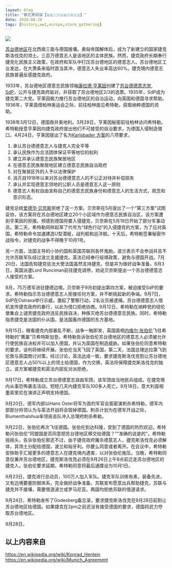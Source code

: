 ```yaml
---
layout: blog
title: "慕尼黑阴谋【🇩🇪🇮🇹🇬🇧🇫🇷🇨🇿】"
date: 2020-08-20
tags: [history,ww2,europe,storm_gathering]
---
```



![](../../../assets/images/ww2/800px-Münchner_abkommen5_en.svg.png)

[苏台德地区](https://en.wikipedia.org/wiki/Sudetenland)在北西南三面与德国接壤。奥匈帝国解体后，成为了新建立的国家捷克斯洛伐克的领土。三百万德意志人是该地区的主体民族。然而，捷克政府长期奉行捷克化民族主义政策，在政府和军队中打压苏台德地区的德意志人。苏台德地区工业发达，在大萧条来临时首当其冲，德意志人失业率高达60%。捷克境内德意志民族普遍反感捷克政府。

1933年，苏台德地区德意志民族领袖[康拉德·亨莱因](https://en.wikipedia.org/wiki/Konrad_Henlein)创建了[苏台德德意志党, SdP](https://en.wikipedia.org/wiki/Sudeten_German_Party)，公开与捷克政府敌对，并获取了苏台德地区2/3的选票。1935年，SdP成为捷克第二大党。亨莱因极力推行苏台德地区的自治运动，向英国和德国寻求帮助。1936年，亨莱茵借柏林奥运会之际，前往柏林面见希特勒，获取纳粹德国的资助。

1938年3月12日，德国吞并奥地利。3月28日，亨莱因秘密前往柏林访问希特勒。希特勒授意亨莱因向捷克政府提出他们不可接受的自治要求，为德国入侵制造借口。4月24日，亨莱因提出了名为[Karlsbader 方案](https://en.wikipedia.org/wiki/Karlsbader_Programm)的八项要求，
1. 承认苏台德德意志人与捷克人完全平等
1. 承认民族作为合法团体保证平等地位的权利
1. 建立并承认德意志民族聚居地区
1. 在德意志民族聚居地区建立德意志民族自治政府
1. 对在聚居区外的人予以法律保护
1. 消灭自1918年以来对苏台德德意志人的不公正对待并补偿损失
1. 承认并实现德意志领地的公职人员是德意志人这一原则
1. 德意志人有权自由宣称自己的德意志民族身份和德意志人的生活方式，观念和意识形态。

捷克总统[爱德华·贝奈斯](https://en.wikipedia.org/wiki/Edvard_Bene%C5%A1)拒绝了这一方案。贝奈斯在5月提出了一个“第三方案”试图妥协，该方案将在苏台德地区建立20个小区域作为德意志民族自治区，该方案遭到亨莱因的拒接。预感到德国将要入侵捷克，贝奈斯在5月19日开始了部分军事动员。第二天，希特勒同样起草了代号为“绿色行动”的入侵捷克的方案，为了应对英国，希特勒命令加速建造U型潜艇，战列舰和巡洋舰。十天后，希特勒签署秘密作战指令，对捷克的战争不得晚于10月1号。

另一方面，法国主导的小协约国和英国苏联则各怀鬼胎。波兰表示不会参战并且不允许苏联军队经过波兰支援捷克。英法已经奉行绥靖政策，避免与德国开战。7月20日，法国告知捷克驻法大使法国虽然支持捷克，但是并为做好战争准备。8月3日，英国派遣Lord Runciman前往捷克调停，劝说贝奈斯提出一个苏台德德意志人接受的方案。

8月，75万德军进驻捷德边境。贝奈斯于9月初提出第四方案，被迫接受SdP的要求。希特勒指示苏台德德意志人拒接任何方案，并不断挑起新的争端。9月7日，SdP在Ostrava举行示威，激起了警察行动，2名议员被逮捕。苏台德德意志人借机宣传捷克政府的暴行，以此为借口拒绝协商。9月12日，希特勒在纳粹党的纽伦堡集会上谴责捷克政府违反民族自决，种族灭绝苏台德德意志民族。同时，希特勒指责捷克是法国的仆从国，是法国轰炸德国的东方基地。

9月15日，眼看捷克内部暴乱不断，战争一触即发，英国首相[内维尔·张伯伦](https://en.wikipedia.org/wiki/Neville_Chamberlain)飞往希特勒的“鹰巢”贝希特斯加登。希特勒告诉张伯伦苏台德地区的德意志人必须被允许行使民族自决权并可以加入德国，并认为英国在制造威胁。如果张伯伦同意希特勒的要求，谈判将继续开展。张伯伦当天飞回了英国，第二天，法国总理达拉第飞到伦敦与英国商讨对策。经过讨论，英法达成一致，要求捷克斯洛伐克割让苏台德地区德意志人占50%以上的领土给德国，作为交换，英法将保障捷克斯洛伐克的独立。该方案被捷克和英法内部反对派拒绝。

9月17日，希特勒成立苏台德德意志自由军团，该军团由当地民兵组成，在捷克境内从事恐怖袭击活动。短短几天内捷克军队100多人死亡。9月18日，意大利首相墨索里尼在演讲正声明支持德国。

9月20日，德军内部以Hans Oster将军为首的军官会面密谋刺杀希特勒，德军内部部分将领认为与英法开战将会毁掉德国。刺杀计划为在德军开战之际，Blumenthalshua率领突击队冲入总理府刺杀希勒。

9月22日，张伯伦再次飞往德国。张伯伦到达科隆，受到了德国的热烈欢迎。希特勒问张伯伦“同盟国是否同意把苏台德地区移交给德国？”“准确的说是的”。希特勒摇摇头，告诉张伯伦那还不过，由于捷克政府屠杀德意志人，捷克斯洛伐克必须解体，其领土分配给德国，波兰和匈牙利。你要么同意或者离开。在会议中，希特勒安排助手汇报更多的德意志人在捷克境内遇害，以对张伯伦施压。当晚，希特勒同意仅兼并苏台德地区，捷克斯洛伐克必须在9月26日上午8点前迁走苏台德地区的捷克人。张伯伦要求延期，希特勒同意将最后通牒设为10月1日。

9月23日，捷克进行总动员，100万人加入军队。捷克军队训练有素，装备先进，又有边境要塞防御体系，完全做好战争准备。苏联宣布愿意出兵帮助捷克，苏联与捷克并不接壤，需要借道波兰或罗马尼亚。两国均拒绝苏联的借道请求。

9月24日，希特勒发布了Godesberg备忘录，要求捷克斯洛伐克在9月28日前割让苏台德地区给德国。如果捷克在2pm之前还没有接受德国的要求，德国将武力夺取苏台德地区。

9月28日，


## 以上内容来自
https://en.wikipedia.org/wiki/Konrad_Henlein
https://en.wikipedia.org/wiki/Munich_Agreement